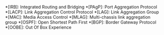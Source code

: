 *[IRB]: Integrated Routing and Bridging
*[PAgP]: Port Aggregation Protocol
*[LACP]: Link Aggregation Control Protocol
*[LAG]: Link Aggregation Group
*[MAC]: Media Access Control
*[MLAG]: Multi-chassis link aggregation group
*[OSPF]: Open Shortest Path First
*[BGP]: Border Gateway Protocol
*[OOBE]: Out Of Box Experience